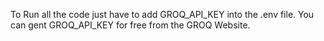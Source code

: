 To Run all the code just have to add GROQ_API_KEY into the .env file.
You can gent GROQ_API_KEY for free from the GROQ Website.
